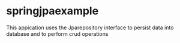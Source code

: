 # springjpaexample

This appication uses the Jparepository interface to persist data into database and to perform crud operations
